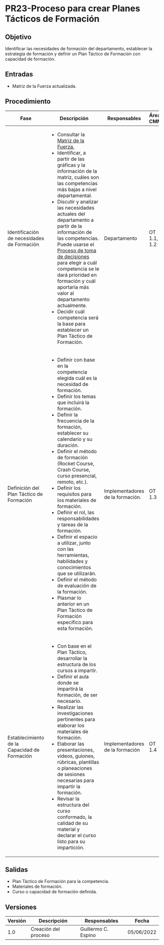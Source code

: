 # PR23-Proceso para crear Planes Tácticos de Formación

## Objetivo

Identificar las necesidades de formación del departamento, establecer la estrategia de formación y definir un Plan Táctico de Formación con capacidad de formación.

## Entradas

- Matriz de la Fuerza actualizada.


## Procedimiento

<table>
    <thead>
        <th>Fase</th>
        <th>Descripción</th>
        <th>Responsables</th>
        <th>Áreas CMMI</th>
    </thead>

<tbody>
    <tr>
      <td>Identificación de necesidades de Formación</td>
      <td>
        <ul>
        <li>
        Consultar la <a href = "https://docs.google.com/spreadsheets/d/1SBR9GHzufzIWloRxTmr7PM7q-Q4BKtpMkw6Ki1Nag-s/edit?usp=sharing">Matriz de la Fuerza.</a>
        </li>
        <li>
        Identificar, a partir de las gráficas y la información de la matriz, cuáles son las competencias más bajas a nivel departamental.
        </li>
        <li>
        Discutir y analizar las necesidades actuales del departamento a partir de la información de las competencias. Puede usarse el <a href = "https://mutateinc.github.io/Procesos/PR18">Proceso de toma de decisiones</a> para elegir a cuál competencia se le dará prioridad en formación y cuál aportaría más valor al departamento actualmente.
        </li>
        <li>Decidir cuál competencia será la base para establecer un Plan Táctico de Formación.</li>
        </ul>
      </td>
      <td>Departamento</td>
      <td>
        OT 1.1, 1.2
      </td>
    </tr>
    <tr>
      <td>Definición del Plan Táctico de Formación</td>
      <td>
        <ul>
        <li>Definir con base en la competencia elegida cuál es la necesidad de formación.</li>
        <li>Definir los temas que incluirá la formación.</li>
        <li>Definir la frecuencia de la formación, establecer su calendario y su duración.</li>
        <li>Definir el método de formación (Rocket Course, Crash Course, curso presencial, remoto, etc.).</li>
        <li>Definir los requisitos para los materiales de formación.</li>
        <li>Definir el rol, las responsabilidades y tareas de la formación.</li>
        <li>Definir el espacio a utilizar, junto con las herramientas, habilidades y conocimientos que se utilizarán.</li>
        <li>Definir el método de evaluación de la formación.</li>
        <li>Plasmar lo anterior en un Plan Táctico de Formación específico para esta formación.</li>
        </ul>
      </td>
      <td>Implementadores de la formación.</td>
      <td>
        OT 1.3
      </td>
    </tr>
    <tr>
      <td>Establecimiento de la Capacidad de Formación</td>
      <td>
      <ul>
      <li>
        Con base en el Plan Táctico, desarrollar la estructura de los cursos a impartir.
      </li>
      <li>Definir el aula donde se impartirá la formación, de ser necesario.</li>
      <li>Realizar las investigaciones pertinentes para elaborar los materiales de formación.</li>
      <li>Elaborar las presentaciones, videos, guiones, rúbricas, plantillas o planeaciones de sesiones necesarias para impartir la formación.</li>
      <li>Revisar la estructura del curso conformado, la calidad de su material y declarar el curso listo para su impartición.</li>
      </ul>
      </td>
      <td>Implementadores de la formación</td>
      <td>
        OT 1.4
      </td>
    </tr>
  </tbody>
</table>


## Salidas

- Plan Táctico de Formación para la competencia.
- Materiales de formación.
- Curso o capacidad de formación definida.


## Versiones
| Versión | Descripción                | Responsables                       | Fecha      |
| ------- | -------------------------- | ---------------------------------- | ---------- |
| 1.0     | Creación del proceso       | Guillermo C. Espino | 05/06/2022 |
